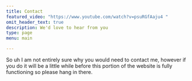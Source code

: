 ```yaml
---
title: Contact
featured_video: "https://www.youtube.com/watch?v=psuRGfAaju4 "
omit_header_text: true
description: We'd love to hear from you
type: page
menu: main

---
```


So uh I am not entirely sure why you would need to contact me, however if you do it will be a little while before this portion of the website is fully functioning so please hang in there.

